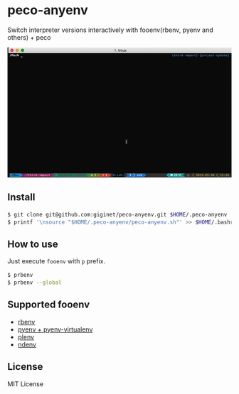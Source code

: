 # peco-anyenv

Switch interpreter versions interactively with fooenv(rbenv, pyenv and others) + peco

![](https://raw.githubusercontent.com/giginet/peco-anyenv/master/images/peco-anyenv.gif)

## Install

```sh
$ git clone git@github.com:giginet/peco-anyenv.git $HOME/.peco-anyenv
$ printf '\nsource "$HOME/.peco-anyenv/peco-anyenv.sh"' >> $HOME/.bashrc
```

## How to use

Just execute `fooenv` with `p` prefix.

```sh
$ prbenv
$ prbenv --global
```

## Supported fooenv

- [rbenv](https://github.com/rbenv/rbenv)
- [pyenv + pyenv-virtualenv](https://github.com/yyuu/pyenv)
- [plenv](https://github.com/tokuhirom/plen://github.com/tokuhirom/plenv)
- [ndenv](https://github.com/riywo/nden://github.com/riywo/ndenv)

## License

MIT License
